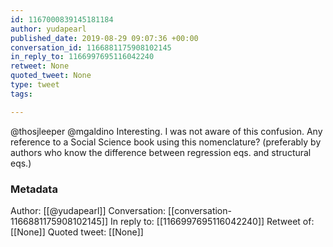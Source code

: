 ```yaml
---
id: 1167000839145181184
author: yudapearl
published_date: 2019-08-29 09:07:36 +00:00
conversation_id: 1166881175908102145
in_reply_to: 1166997695116042240
retweet: None
quoted_tweet: None
type: tweet
tags:

---
```


@thosjleeper @mgaldino Interesting. I was not aware of this confusion. Any reference to a Social Science book using this nomenclature? (preferably by authors who know the difference between regression eqs. and structural eqs.)

### Metadata

Author: [[@yudapearl]]
Conversation: [[conversation-1166881175908102145]]
In reply to: [[1166997695116042240]]
Retweet of: [[None]]
Quoted tweet: [[None]]
